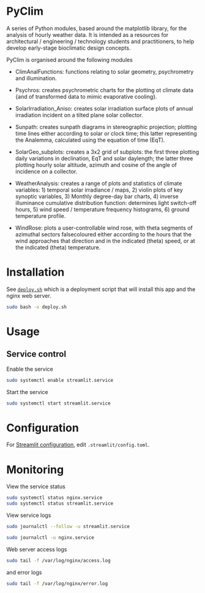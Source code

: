 # PyClim

A series of Python modules, based around the matplotlib library, for the analysis of hourly weather data. It is intended as a resources for architectural / engineering / technology students and practitioners, to help develop early-stage bioclimatic design concepts.

PyClim is organised around the following modules

- ClimAnalFunctions: functions relating to solar geometry, psychrometry and illumination.

- Psychros: creates psychrometric charts for the plotting ot climate data {and of transformed data to mimic evaporative cooling}.

- SolarIrradiation_Aniso: creates solar irradiation surface plots of annual irradiation incident on a tilted plane solar collector.

- Sunpath: creates sunpath diagrams in stereographic projection; plotting time lines either according to solar or clock time; this latter representing the Analemma, calculated using the equation of time (EqT).

- SolarGeo_subplots: creates a 3x2 grid of subplots: the first three plotting daily variations in declination, EqT and solar daylength; the latter three plotting hourly solar altitude, azimuth and cosine of the angle of incidence on a collector.

- WeatherAnalysis: creates a range of plots and statistics of climate variables: 1) temporal solar irradiance / maps, 2) violin plots of key synoptic variables, 3) Monthly degree-day bar charts, 4) inverse illuminance cumulative distribution function: determines light switch-off hours, 5) wind speed / temperature frequency histograms, 6) ground temperature profile.

- WindRose: plots a user-controllable wind rose, with theta segments of azimuthal sectors falsecoloured either according to the hours that the wind approaches that direction and in the indicated (theta) speed, or at the indicated (theta) temperature.

# Installation

See [`deploy.sh`](./deploy.sh) which is a deployment script that will install this app and the nginx web server.

```bash
sudo bash -x deploy.sh
```

# Usage

## Service control

Enable the service

```bash
sudo systemctl enable streamlit.service
```

Start the service

```bash
sudo systemctl start streamlit.service
```

# Configuration

For [Streamlit configuration](https://docs.streamlit.io/develop/api-reference/configuration/config.toml), edit `.streamlit/config.toml`.

# Monitoring

View the service status

```bash
sudo systemctl status nginx.service
sudo systemctl status streamlit.service
```

View service logs

```bash
sudo journalctl --follow -u streamlit.service
```

```bash
sudo journalctl -u nginx.service
```

Web server access logs

```bash
sudo tail -f /var/log/nginx/access.log
```

and error logs

```bash
sudo tail -f /var/log/nginx/error.log
```

